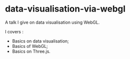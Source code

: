 # data-visualisation-via-webgl
A talk I give on data visualisation using WebGL.

I covers :
* Basics on data visualisation;
* Basics of WebGL;
* Basics on Three.js.
